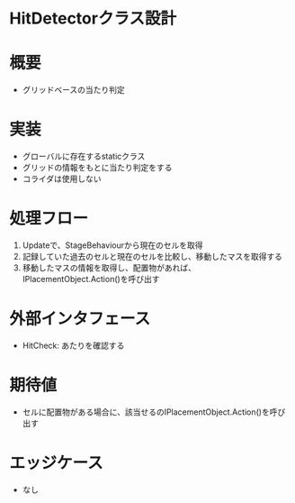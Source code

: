 # HitDetectorクラス設計

# 概要
- グリッドベースの当たり判定

# 実装
- グローバルに存在するstaticクラス
- グリッドの情報をもとに当たり判定をする
- コライダは使用しない

# 処理フロー
1. Updateで、StageBehaviourから現在のセルを取得
2. 記録していた過去のセルと現在のセルを比較し、移動したマスを取得する
3. 移動したマスの情報を取得し、配置物があれば、IPlacementObject.Action()を呼び出す

# 外部インタフェース
- HitCheck: あたりを確認する

# 期待値
- セルに配置物がある場合に、該当せるのIPlacementObject.Action()を呼び出す
  
# エッジケース
- なし
